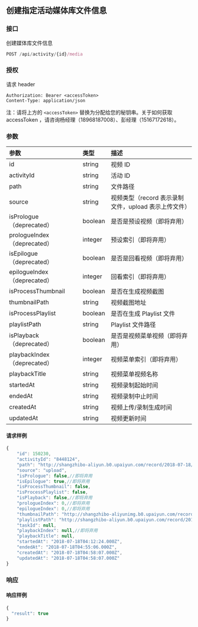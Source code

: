 ## 创建指定活动媒体库文件信息

### 接口

创建媒体库文件信息

```js
POST /api/activity/{id}/media
```

### 授权

请求 header

```
Authorization: Bearer <accessToken>
Content-Type: application/json
```

注：请将上方的 `<accessToken>` 替换为分配给您的秘钥串。关于如何获取 accessToken ，请咨询杨经理（18968187008）、彭经理（15167172618）。

### 参数

| 参数 | 类型 | 描述 |
| :--- | :--- | :--- |
| id | string | 视频 ID |
| activityId | string | 活动 ID |
| path | string | 文件路径 |
| source | string | 视频类型（record 表示录制文件，upload 表示上传文件） |
| isPrologue（deprecated） | boolean | 是否是预设视频（即将弃用） |
| prologueIndex（deprecated） | integer | 预设索引（即将弃用） |
| isEpilogue（deprecated） | boolean | 是否是回看视频（即将弃用） |
| epilogueIndex（deprecated） | integer | 回看索引（即将弃用） |
| isProcessThumbnail | boolean | 是否在生成视频截图 |
| thumbnailPath | string | 视频截图地址 |
| isProcessPlaylist | boolean | 是否在生成 Playlist 文件 |
| playlistPath | string | Playlist 文件路径 |
| isPlayback（deprecated） | boolean | 是否是视频菜单视频（即将弃用） |
| playbackIndex（deprecated） | integer | 视频菜单索引（即将弃用） |
| playbackTitle | string | 视频菜单视频名称 |
| startedAt | string | 视频录制起始时间 |
| endedAt | string | 视频录制中止时间 |
| createdAt | string | 视频上传/录制生成时间 |
| updatedAt | string | 视频更新时间 |

#### 请求样例

```js
{
    "id": 150230,
    "activityId": "8448124",
    "path": "http://shangzhibo-aliyun.b0.upaiyun.com/record/2018-07-18/live/1/2018-07-18-12-12-23_2018-07-18-12-55-05.m3u8",
    "source": "upload",
    "isPrologue": false,//即将弃用
    "isEpilogue": true,//即将弃用
    "isProcessThumbnail": false,
    "isProcessPlaylist": false,
    "isPlayback": false,//即将弃用
    "prologueIndex": 0,//即将弃用
    "epilogueIndex": 0,//即将弃用
    "thumbnailPath": "http://shangzhibo-aliyunimg.b0.upaiyun.com/record/2018-07-18/live/1/2018-07-18-12-12-23_2018-07-18-12-55-05.m3u8-preview.jpg",
    "playlistPath": "http://shangzhibo-aliyun.b0.upaiyun.com/record/2018-07-18/live/1/2018-07-18-12-12-23_2018-07-18-12-55-05.m3u8",
    "taskId": null,
    "playbackIndex": null,//即将弃用
    "playbackTitle": null,
    "startedAt": "2018-07-18T04:12:24.000Z",
    "endedAt": "2018-07-18T04:55:06.000Z",
    "createdAt": "2018-07-18T04:58:07.000Z",
    "updatedAt": "2018-07-18T04:58:07.000Z"
}
```

### 响应

#### 响应样例

```js
{
  "result": true
}
```



